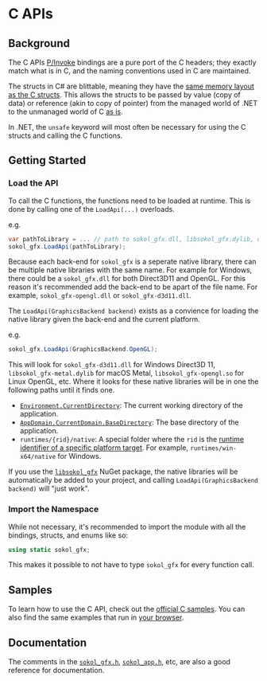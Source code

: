 # C APIs

## Background

The C APIs [P/Invoke](https://docs.microsoft.com/en-us/dotnet/framework/interop/consuming-unmanaged-dll-functions) bindings are a pure port of the C headers; they exactly match what is in C, and the naming conventions used in C are maintained.

The structs in C# are blittable, meaning they have the [same memory layout as the C structs](https://docs.microsoft.com/en-us/dotnet/framework/interop/blittable-and-non-blittable-types). This allows the structs to be passed by value (copy of data) or reference (akin to copy of pointer) from the managed world of .NET to the unmanaged world of C [as is](https://docs.microsoft.com/en-us/dotnet/framework/interop/copying-and-pinning#formatted-blittable-classes).

In .NET, the `unsafe` keyword will most often be necessary for using the C structs and calling the C functions.

## Getting Started

### Load the API

To call the C functions, the functions need to be loaded at runtime. This is done by calling one of the `LoadApi(...)` overloads.

e.g.
```cs
var pathToLibrary = ... // path to sokol_gfx.dll, libsokol_gfx.dylib, or libsokol_gfx.so
sokol_gfx.LoadApi(pathToLibrary);
```

Because each back-end for `sokol_gfx` is a seperate native library, there can be multiple native libraries with the same name. For example for Windows, there could be a `sokol_gfx.dll` for both Direct3D11 and OpenGL. For this reason it's recommended add the back-end to be apart of the file name. For example, `sokol_gfx-opengl.dll` or `sokol_gfx-d3d11.dll`.

The `LoadApi(GraphicsBackend backend)` exists as a convience for loading the native library given the back-end and the current platform.

e.g.
```cs
sokol_gfx.LoadApi(GraphicsBackend.OpenGL);
```

This will look for `sokol_gfx-d3d11.dll` for Windows Direct3D 11, `libsokol_gfx-metal.dylib` for macOS Metal, `libsokol_gfx-opengl.so` for Linux OpenGL, etc. Where it looks for these native libraries will be in one the following paths until it finds one.

- [`Environment.CurrentDirectory`](https://docs.microsoft.com/en-us/dotnet/api/system.environment.currentdirectory): The current working directory of the application.
- [`AppDomain.CurrentDomain.BaseDirectory`](https://docs.microsoft.com/en-us/dotnet/api/system.appdomain.basedirectory): The base directory of the application.
- `runtimes/{rid}/native`: A special folder where the `rid` is the [runtime identifier of a specific platform target](https://docs.microsoft.com/en-us/dotnet/core/rid-catalog). For example, `runtimes/win-x64/native` for Windows.

If you use the [`libsokol_gfx`](https://www.myget.org/feed/lithiumtoast/package/nuget/libsokol_gfx) NuGet package, the native libraries will be automatically be added to your project, and calling `LoadApi(GraphicsBackend backend)` will "just work".

### Import the Namespace

While not necessary, it's recommended to import the module with all the bindings, structs, and enums like so:

```cs
using static sokol_gfx;
```

This makes it possible to not have to type `sokol_gfx` for every function call.

## Samples

To learn how to use the C API, check out the [official C samples](https://github.com/floooh/sokol-samples). You can also find the same examples that run in [your browser](https://floooh.github.io/sokol-html5/index.html).

## Documentation

The comments in the [`sokol_gfx.h`](https://github.com/floooh/sokol/blob/master/sokol_gfx.h), [`sokol_app.h`](https://github.com/floooh/sokol/blob/master/sokol_app.h), etc,  are also a good reference for documentation.
